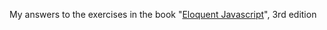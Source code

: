 My answers to the exercises in the book "[Eloquent Javascript](http://eloquentjavascript.net)", 3rd edition
